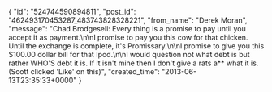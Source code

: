  {
   "id": "524744590894811",
   "post_id": "462493170453287_483743828328221",
   "from_name": "Derek Moran",
   "message": "Chad Brodgesell: Every thing is a promise to pay until you accept it as payment.\n\nI promise to pay you this cow for that chicken. Until the exchange is complete, it's Promissary.\n\nI promise to give you this $100.00 dollar bill for that Ipod.\n\nI would question not what debt is but rather WHO'S debt it is. If it isn't mine then I don't give a rats a** what it is. (Scott clicked 'Like' on this)",
   "created_time": "2013-06-13T23:35:33+0000"
 }
